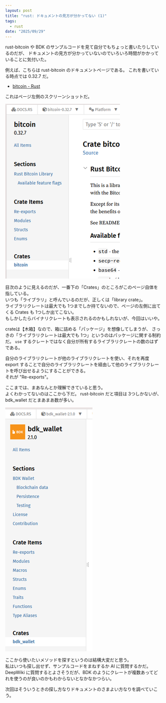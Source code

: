 ```yaml
---
layout: post
title: "rust: ドキュメントの見方が分かってない (1)"
tags:
  - rust
date: "2025/09/29"
---
```


rust-bitcoin や BDK のサンプルコードを見て自分でもちょっと書いたりしているのだが、
ドキュメントの見方が分かっていないのでいろいろ時間がかかっていることに気付いた。

例えば、こちらは rust-bitcoin のドキュメントページである。
これを書いている時点では 0.32.7 だ。

* [bitcoin - Rust](https://docs.rs/bitcoin/latest/bitcoin/)

これはページ左側のスクリーンショットだ。

![image](images/20250929a-1.png)

目次のように見えるのだが、一番下の「Crates」のところがこのページ自体を指している。  
いつも「ライブラリ」と呼んでいるのだが、正しくは「library crate」。  
ライブラリクレートは最大でも 1つまでしか持てないので、ページの左側に出てくる Crates も 1つしか出てこない。  
もしかしたらバイナリクレートも表示されるのかもしれないが、今回はいいや。

crateは【木箱】なので、箱に詰める「パッケージ」を想像してしまうが、
さっきの「ライブラリクレートは最大でも 1つ」というのはパッケージに関する制約だ。
`use` するクレートではなく自分が所有するライブラリクレートの数のはずである。

自分のライブラリクレートが他のライブラリクレートを使い、それを再度 export することで自分のライブラリクレートを経由して他のライブラリクレートを呼び出せるようにすることができる。  
それが "Re-exports"。

ここまでは、まあなんとか理解できていると思う。  
よくわかってないのはここから下だ。
rust-bitcoin だと項目は 3つしかないが、bdk_wallet だとまあまあ数が多い。  

![image](images/20250929a-2.png)

ここから使いたいメソッドを探すというのは結構大変だと思う。  
私はいつも探し出せず、サンプルコードをまねするか AI に質問するかだ。
DeepWiki に質問するとよさそうだが、BDK のようにクレートが複数あってどれを使うのが良いのかもわからないとなかなかつらい。

次回はそういうときの探し方なりドキュメントのさまよい方なりを調べていこう。
